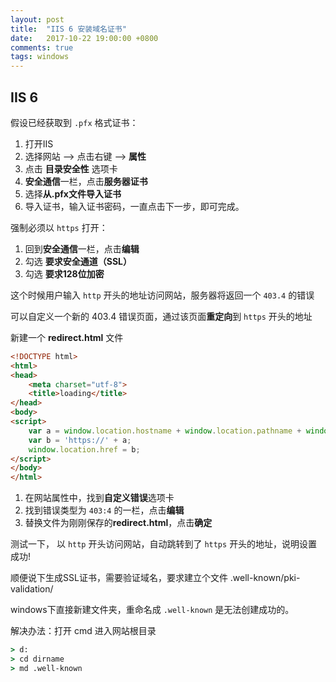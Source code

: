 ```yaml
---
layout: post
title:  "IIS 6 安装域名证书"
date:   2017-10-22 19:00:00 +0800
comments: true
tags: windows
---
```

## IIS 6

假设已经获取到 `.pfx` 格式证书：

1. 打开IIS
2. 选择网站 --> 点击右键 --> **属性**
3. 点击 **目录安全性** 选项卡
4. **安全通信**一栏，点击**服务器证书**
5. 选择**从.pfx文件导入证书**
6. 导入证书，输入证书密码，一直点击下一步，即可完成。

强制必须以 `https` 打开：

1. 回到**安全通信**一栏，点击**编辑**
2. 勾选 **要求安全通道（SSL）**
3. 勾选 **要求128位加密**

这个时候用户输入 `http` 开头的地址访问网站，服务器将返回一个 `403.4` 的错误

可以自定义一个新的 403.4 错误页面，通过该页面**重定向**到 `https` 开头的地址

新建一个 **redirect.html** 文件

```html
<!DOCTYPE html>
<html>
<head>
	<meta charset="utf-8">
	<title>loading</title>
</head>
<body>
<script>
	var a = window.location.hostname + window.location.pathname + window.location.search;
	var b = 'https://' + a;
	window.location.href = b;
</script>
</body>
</html>
```

1. 在网站属性中，找到**自定义错误**选项卡
2. 找到错误类型为 `403:4` 的一栏，点击**编辑**
3. 替换文件为刚刚保存的**redirect.html**，点击**确定**

测试一下， 以 `http` 开头访问网站，自动跳转到了 `https` 开头的地址，说明设置成功!

顺便说下生成SSL证书，需要验证域名，要求建立个文件 .well-known/pki-validation/

windows下直接新建文件夹，重命名成 `.well-known` 是无法创建成功的。

解决办法：打开 cmd 进入网站根目录

```cmd
> d:
> cd dirname
> md .well-known
```
